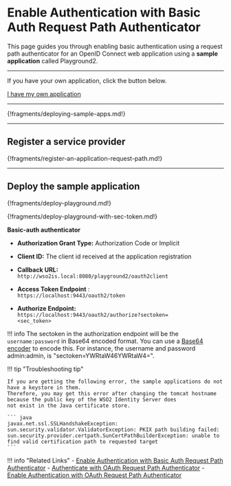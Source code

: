 # Enable Authentication with Basic Auth Request Path Authenticator

This page guides you through enabling basic authentication using a request path authenticator for an OpenID Connect
web application using a **sample application** called Playground2. 

----
If you have your own application, click the button below.

<a class="samplebtn_a" href="../../guides/basic-auth-request-path" rel="nofollow noopener">I have my own application</a>

----

{!fragments/deploying-sample-apps.md!}

----

## Register a service provider 

{!fragments/register-an-application-request-path.md!}

----
## Deploy the sample application

{!fragments/deploy-playground.md!}


{!fragments/deploy-playground-with-sec-token.md!}

   
   **Basic-auth authenticator**
           
   -   **Authorization Grant Type:** Authorization Code or Implicit
   -   **Client ID:** The client id received at the application registration 
   -   **Callback URL:**
               `                               http://wso2is.local:8080/playground2/oauth2client                             `
           
   -   **Access Token Endpoint** :
               `               https://localhost:9443/oauth2/token              `
           
   -   **Authorize Endpoint:**
               `                               https://localhost:9443/oauth2/authorize?sectoken=                              <sec_token>              `

!!! info 
    The sectoken in the authorization endpoint will be the `username:password` in Base64
    encoded format. You can use a [Base64
    encoder](https://www.base64encode.org/) to encode this. For
    instance, the username and password admin:admin, is "sectoken=YWRtaW46YWRtaW4=". 
           
!!! tip "Troubleshooting tip"

	If you are getting the following error, the sample applications do not have a keystore in them.
	Therefore, you may get this error after changing the tomcat hostname because the public key of the WSO2 Identity Server does
	not exist in the Java certificate store.

	``` java
	javax.net.ssl.SSLHandshakeException: sun.security.validator.ValidatorException: PKIX path building failed: 			sun.security.provider.certpath.SunCertPathBuilderException: unable to find valid certification path to requested target
	```

!!! info "Related Links"
     -   [Enable Authentication with Basic Auth Request Path Authenticator](../../../guides/basic-auth-request-path)
     -   [Authenticate with OAuth Request Path Authenticator](../../../guides/oauth-request-path)
     -   [Enable Authentication with OAuth Request Path Authenticator](../../../quick-starts/oauth-request-path-sample)
           
